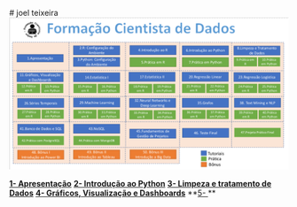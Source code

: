 <p align='center'> <p>
# joel teixeira
<img src="https://github.com/tjoelc/Forma-o-Cientista-de-Dados---Prof.-Fernando-Amaral/blob/main/Sem%20t%C3%ADtulo.png" alt="Formação CIentista de Dados">

**[1- Apresentação](url)**
**[2- Introdução ao Python](url)**
**[3- Limpeza e tratamento de Dados](url)**
**[4- Gráficos, Visualização e Dashboards](url)**
**[5- ](url) **
